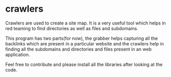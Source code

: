 # crawlers
Crawlers are used to create a site map. It is a very useful tool which helps in red teaming to find directories as well as files and subdomains.

This program has two parts(for now), the grabber helps capturing all the backlinks which are present in a particular website and the crawlers help in finding all the subdomains and directories and files present in an web application.

Feel free to contribute and please install all the libraries after looking at the code.
